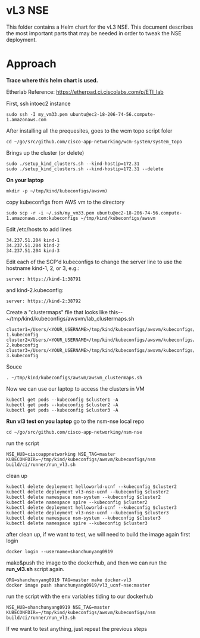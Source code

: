 # vL3 NSE
This folder contains a Helm chart for the vL3 NSE. This document describes the most
important parts that may be needed in order to tweak the NSE deployment.

# Approach

**Trace where this helm chart is used.**

Etherlab Reference: https://etherpad.ci.ciscolabs.com/p/ETI_lab

First, ssh intoec2 instance
```
sudo ssh -I my_vm33.pem ubuntu@ec2-18-206-74-56.compute-1.amazonaws.com
```
After installing all the prequesites, goes to the wcm topo script foler
```
cd ~/go/src/github.com/cisco-app-networking/wcm-system/system_topo
```
Brings up the cluster (or delete)
```
sudo ./setup_kind_clusters.sh --kind-hostip=172.31
sudo ./setup_kind_clusters.sh --kind-hostip=172.31 --delete
```
**On your laptop**
```
mkdir -p ~/tmp/kind/kubeconfigs/awsvm)
```
copy kubeconfigs from AWS vm to the directory
```
sudo scp -r -i ~/.ssh/my_vm33.pem ubuntu@ec2-18-206-74-56.compute-1.amazonaws.com:kubeconfigs ~/tmp/kind/kubeconfigs/awsvm
```
Edit /etc/hosts to add lines
```
34.237.51.204 kind-1
34.237.51.204 kind-2
34.237.51.204 kind-3
```
Edit each of the SCP'd kubeconfigs to change the server line to use the hostname kind-1, 2, or 3, e.g.:
```
server: https://kind-1:38791
```
and kind-2.kubeconfig:
```
server: https://kind-2:38792
```
Create a "clustermaps" file that looks like this-- ~/tmp/kind/kubeconfigs/awsvm/lab_clustermaps.sh
```
cluster1=/Users/<YOUR_USERNAME>/tmp/kind/kubeconfigs/awsvm/kubeconfigs/central/kind-1.kubeconfig
cluster2=/Users/<YOUR_USERNAME>/tmp/kind/kubeconfigs/awsvm/kubeconfigs/nsm/kind-2.kubeconfig
cluster3=/Users/<YOUR_USERNAME>/tmp/kind/kubeconfigs/awsvm/kubeconfigs/nsm/kind-3.kubeconfig
```
Souce
```
. ~/tmp/kind/kubeconfigs/awsvm/awsvm_clustermaps.sh
```
Now we can use our laptop to access the clusters in VM
```
kubectl get pods --kubeconfig $cluster1 -A
kubectl get pods --kubeconfig $cluster2 -A
kubectl get pods --kubeconfig $cluster3 -A
```

**Run vl3 test on you laptop**
go to the nsm-nse local repo
```
cd ~/go/src/github.com/cisco-app-networking/nsm-nse
```
run the script
```
NSE_HUB=ciscoappnetworking NSE_TAG=master KUBECONFDIR=~/tmp/kind/kubeconfigs/awsvm/kubeconfigs/nsm build/ci/runner/run_vl3.sh
```
clean up
```
kubectl delete deployment helloworld-ucnf --kubeconfig $cluster2
kubectl delete deployment vl3-nse-ucnf --kubeconfig $cluster2
kubectl delete namespace nsm-system --kubeconfig $cluster2
kubectl delete namespace spire --kubeconfig $cluster2
kubectl delete deployment helloworld-ucnf --kubeconfig $cluster3
kubectl delete deployment vl3-nse-ucnf --kubeconfig $cluster3
kubectl delete namespace nsm-system --kubeconfig $cluster3
kubectl delete namespace spire --kubeconfig $cluster3
```
after clean up, if we want to test, we will need to build the image again
first login
```
docker login --username=shanchunyang0919
```
make&push the image to the dockerhub, and then we can run the **run_vl3.sh** script again.
```
ORG=shanchunyang0919 TAG=master make docker-vl3
docker image push shanchunyang0919/vl3_ucnf-nse:master
```
run the script with the env variables tiding to our dockerhub
```
NSE_HUB=shanchunyang0919 NSE_TAG=master KUBECONFDIR=~/tmp/kind/kubeconfigs/awsvm/kubeconfigs/nsm build/ci/runner/run_vl3.sh
```
If we want to test anything, just repeat the previous steps
